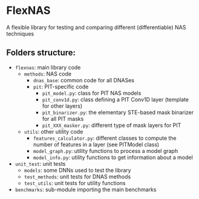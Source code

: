 # FlexNAS

A flexible library for testing and comparing different (differentiable) NAS techniques

## Folders structure:
- `flexnas`: main library code
  * `methods`: NAS code
    * `dnas_base`: common code for all DNASes
    * `pit`: PIT-specific code
      * `pit_model.py`: class for PIT NAS models
      * `pit_conv1d.py`: class defining a PIT Conv1D layer (template for other layers)
      * `pit_binarizer.py`: the elementary STE-based mask binarizer for all PIT masks
      * `pit_XXX_masker.py`: different type of mask layers for PIT
  * `utils`: other utility code
    * `features_calculator.py`: different classes to compute the number of features in a layer (see PITModel class)
    * `model_graph.py`: utility functions to process a model graph
    * `model_info.py`: utility functions to get information about a model
- `unit_test`: unit tests
  - `models`: some DNNs used to test the library
  - `test_methods`: unit tests for DNAS methods
  - `test_utils`: unit tests for utility functions
- `benchmarks`: sub-module importing the main benchmarks

